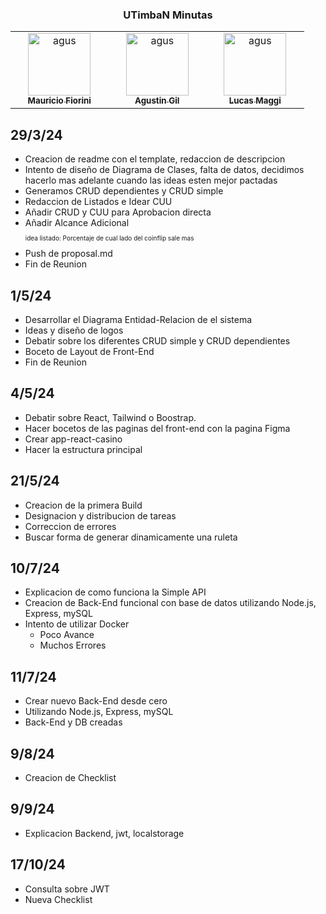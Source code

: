 <h3 align="center">UTimbaN Minutas</h3>
<table align="center">
<tbody>
<tr valign="top">
    <td align="center" width=25%><a href="https://github.com/MauricioFiorini"><img src="https://avatars.githubusercontent.com/u/95772574?v=4" width=100 alt='agus'/><br/><sub><b>Mauricio Fiorini</b></sub></a>
    <td align="center" width=25%><a href="https://github.com/starboyagus"><img src="https://avatars.githubusercontent.com/u/164038346?v=4" width=100 alt='agus'/><br/><sub><b>Agustin Gil</b></sub></a>
    <td align="center" width=25%><a href="https://github.com/lucasmaggi03"><img src="https://avatars.githubusercontent.com/u/77739580?v=4" width=100 alt='agus'/><br/><sub><b>Lucas Maggi</b></sub></a>
</tr>
</tbody>
</table>



## 29/3/24

- Creacion de readme con el template, redaccion de descripcion 
- Intento de diseño de Diagrama de Clases, falta de datos, decidimos hacerlo mas adelante cuando las ideas esten mejor pactadas
- Generamos CRUD dependientes y CRUD simple
- Redaccion de Listados e Idear CUU
- Añadir CRUD y CUU para Aprobacion directa
- Añadir Alcance Adicional<p style="font-size:10px"> idea listado: Porcentaje de cual lado del coinflip sale mas</p>
- Push de proposal.md
- Fin de Reunion

## 1/5/24

- Desarrollar el Diagrama Entidad-Relacion de el sistema
- Ideas y diseño de logos
- Debatir sobre los diferentes CRUD simple y CRUD dependientes
- Boceto de Layout de Front-End
- Fin de Reunion

## 4/5/24 

- Debatir sobre React, Tailwind o Boostrap.
- Hacer bocetos de las paginas del front-end con la pagina Figma
- Crear app-react-casino
- Hacer la estructura principal

## 21/5/24

- Creacion de la primera Build
- Designacion y distribucion de tareas
- Correccion de errores
- Buscar forma de generar dinamicamente una ruleta

## 10/7/24

- Explicacion de como funciona la Simple API
- Creacion de Back-End funcional con base de datos utilizando Node.js, Express, mySQL
- Intento de utilizar Docker
    - Poco Avance
    - Muchos Errores

## 11/7/24

- Crear nuevo Back-End desde cero
- Utilizando Node.js, Express, mySQL
- Back-End y DB creadas

## 9/8/24
- Creacion de Checklist

## 9/9/24
- Explicacion Backend, jwt, localstorage

## 17/10/24 
- Consulta sobre JWT
- Nueva Checklist